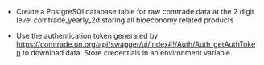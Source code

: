 
- Create a PostgreSQl database table for raw comtrade data at the 2 digit level
  comtrade_yearly_2d storing all bioeconomy related products

- Use the authentication token generated by 
  https://comtrade.un.org/api/swagger/ui/index#!/Auth/Auth_getAuthToken
  to download data.
  Store credentials in an environment variable.

